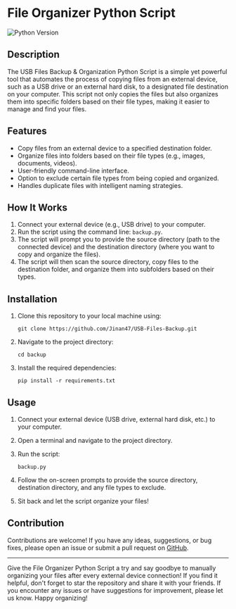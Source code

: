 # File Organizer Python Script

![Python Version](https://img.shields.io/badge/python-3.x-blue.svg)

## Description

The USB Files Backup & Organization Python Script is a simple yet powerful tool that automates the process of copying files from an external device, such as a USB drive or an external hard disk, to a designated file destination on your computer. This script not only copies the files but also organizes them into specific folders based on their file types, making it easier to manage and find your files.

## Features

- Copy files from an external device to a specified destination folder.
- Organize files into folders based on their file types (e.g., images, documents, videos).
- User-friendly command-line interface.
- Option to exclude certain file types from being copied and organized.
- Handles duplicate files with intelligent naming strategies.

## How It Works

1. Connect your external device (e.g., USB drive) to your computer.
2. Run the script using the command line: `backup.py`.
3. The script will prompt you to provide the source directory (path to the connected device) and the destination directory (where you want to copy and organize the files).
4. The script will then scan the source directory, copy files to the destination folder, and organize them into subfolders based on their types.

## Installation

1. Clone this repository to your local machine using:
   ```
   git clone https://github.com/Jinan47/USB-Files-Backup.git
   ```

2. Navigate to the project directory:
   ```
   cd backup
   ```

3. Install the required dependencies:
   ```
   pip install -r requirements.txt
   ```

## Usage

1. Connect your external device (USB drive, external hard disk, etc.) to your computer.

2. Open a terminal and navigate to the project directory.

3. Run the script:
   ```
   backup.py
   ```

4. Follow the on-screen prompts to provide the source directory, destination directory, and any file types to exclude.

5. Sit back and let the script organize your files!

## Contribution

Contributions are welcome! If you have any ideas, suggestions, or bug fixes, please open an issue or submit a pull request on [GitHub](https://github.com/Jinan47/USB-Files-Backup).

---

Give the File Organizer Python Script a try and say goodbye to manually organizing your files after every external device connection! If you find it helpful, don't forget to star the repository and share it with your friends. If you encounter any issues or have suggestions for improvement, please let us know. Happy organizing!
